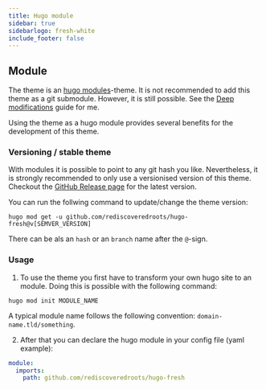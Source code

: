 ```yaml
---
title: Hugo module
sidebar: true
sidebarlogo: fresh-white
include_footer: false
---
```


## Module

The theme is an [hugo modules](https://gohugo.io/hugo-modules/)-theme.
It is not recommended to add this theme as a git submodule. 
However, it is still possible. See the [Deep modifications](../deepmodifications) guide for me.

Using the theme as a hugo module provides several benefits for the development of this theme.

### Versioning / stable theme

With modules it is possible to point to any git hash you like. Nevertheless, it is strongly recommended to only use a versionised version of this theme. Checkout the [GitHub Release page](https://github.com/rediscoveredroots/hugo-fresh/releases/) for the latest version.

You can run the follwing command to update/change the theme version:

```
hugo mod get -u github.com/rediscoveredroots/hugo-fresh@v[SEMVER_VERSION]
```

There can be als an `hash` or an `branch` name after the `@`-sign.

### Usage

1. To use the theme you first have to transform your own hugo site to an module. Doing this is possible with the following command:

```
hugo mod init MODULE_NAME
```

A typical module name follows the following convention: `domain-name.tld/something`.

2. After that you can declare the hugo module in your config file (yaml example):

```yaml
module:
  imports:
    path: github.com/rediscoveredroots/hugo-fresh
```
